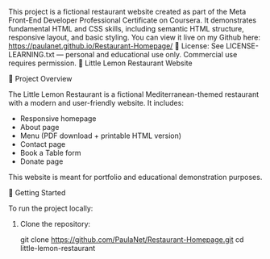 
This project is a fictional restaurant website created as part of the Meta Front-End Developer Professional Certificate on Coursera. It demonstrates fundamental HTML and CSS skills, including semantic HTML structure, responsive layout, and basic styling. You can view it live on my Github here: https://paulanet.github.io/Restaurant-Homepage/
📄 License: See LICENSE-LEARNING.txt — personal and educational use only. Commercial use requires permission.
🍋 Little Lemon Restaurant Website


 📄 Project Overview

The Little Lemon Restaurant is a fictional Mediterranean-themed restaurant with a modern and user-friendly website. It includes:

- Responsive homepage
- About page
- Menu (PDF download + printable HTML version)
- Contact page
- Book a Table form
- Donate page

This website is meant for portfolio and educational demonstration purposes.

 🚀 Getting Started

To run the project locally:

1. Clone the repository:

   git clone https://github.com/PaulaNet/Restaurant-Homepage.git
   cd little-lemon-restaurant
